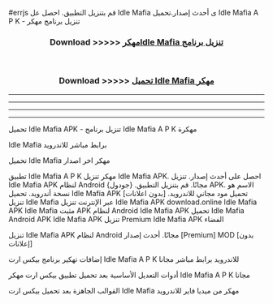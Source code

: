 #errjs قم بتنزيل التطبيق. احصل عل Idle Mafia  ى أحدث إصدار.تحميل Idle Mafia  A P K - تنزيل برنامج مهكر



<div align="center">
<h3>Download >>>>> <a href="https://ar-sites.web.app/?ar= Idle Mafia ">مهكرIdle Mafia  تنزيل برنامج</a></h3><br>

<h3>Download >>>>> <a href="https://ar-sites.web.app/?ar= Idle Mafia ">تحميل Idle Mafia  مهكر</a></h3>
</div>


----------------------------------------------------------

----------------------------------------------------------

----------------------------------------------------------

----------------------------------------------------------


تحميل Idle Mafia  APK - تنزيل برنامج Idle Mafia  A P K مهكرة

Idle Mafia  برابط مباشر للاندرويد

تحميل Idle Mafia  مهكر اخر اصدار

تطبيق Idle Mafia  A P K مهكر
تنزيل Idle Mafia  APK. احصل على أحدث إصدار.
تنزيل Idle Mafia  APK لنظام Android مجانًا.
قم بتنزيل التطبيق. {جودول} APK. الاسم هو نسخة أندرويد.
تحميل Idle Mafia  APK [بدون اعلانات]
تحميل مود مجاني للاندرويد.
تنزيل Idle Mafia  عبر الإنترنت
تنزيل Idle Mafia  APK
download.online Idle Mafia  APK
Idle Mafia  مثبت APK لنظام Android
Idle Mafia  APK
تحميل Idle Mafia  Android APK
Idle Mafia  APK تنزيل Premium
Idle Mafia  APK الفضاء

تنزيل Idle Mafia  APK لنظام Android مجانًا. أحدث إصدار [Premium] MOD [بدون إعلانات]

إضافات تهكير برنامج بيكس ارت Idle Mafia  A P K للاندرويد برابط مباشر مجانا

أدوات التعديل الأساسية بعد تحميل تطبيق بيكس ارت مهكر Idle Mafia  A P K مجانا

القوالب الجاهزة بعد تحميل بيكس ارت Idle Mafia  مهكر من ميديا فاير للاندرويد



